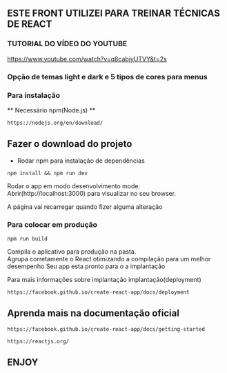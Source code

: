 ## ESTE FRONT UTILIZEI PARA TREINAR TÉCNICAS DE REACT

### TUTORIAL DO VÍDEO DO YOUTUBE
https://www.youtube.com/watch?v=q8cabjyUTVY&t=2s

### Opção de temas light e dark e 5 tipos de cores para menus

### Para instalação

** Necessário npm(Node.js) **
```
https://nodejs.org/en/download/
```
## Fazer o download do projeto

* Rodar npm para instalação de dependências
```
npm install && npm run dev
```

Rodar o app em modo desenvolvimento mode.\
Abrir(http://localhost:3000) para visualizar no seu browser.

A página vai recarregar quando fizer alguma alteração

### Para colocar em produção
```
npm run build
```
Compila o aplicativo para produção na pasta.\
Agrupa corretamente o React otimizando a compilação para um melhor desempenho
Seu app esta pronto para o a implantação

Para mais informações sobre implantação implantação(deployment)
```
https://facebook.github.io/create-react-app/docs/deployment
```

## Aprenda mais na documentação oficial
```
https://facebook.github.io/create-react-app/docs/getting-started
```
```
https://reactjs.org/
```

## ENJOY
